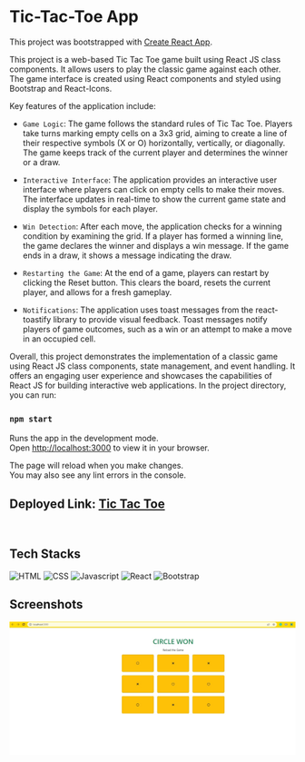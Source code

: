 # Tic-Tac-Toe App

This project was bootstrapped with [Create React App](https://github.com/facebook/create-react-app).

This project is a web-based Tic Tac Toe game built using React JS class components. It allows users to play the classic game against each other. The game interface is created using React components and styled using Bootstrap and React-Icons.

Key features of the application include:

- `Game Logic`: The game follows the standard rules of Tic Tac Toe. Players take turns marking empty cells on a 3x3 grid, aiming to create a line of their respective symbols (X or O) horizontally, vertically, or diagonally. The game keeps track of the current player and determines the winner or a draw.

- `Interactive Interface`: The application provides an interactive user interface where players can click on empty cells to make their moves. The interface updates in real-time to show the current game state and display the symbols for each player.

- `Win Detection`: After each move, the application checks for a winning condition by examining the grid. If a player has formed a winning line, the game declares the winner and displays a win message. If the game ends in a draw, it shows a message indicating the draw.

- `Restarting the Game`: At the end of a game, players can restart by clicking the Reset button. This clears the board, resets the current player, and allows for a fresh gameplay.

- `Notifications`: The application uses toast messages from the react-toastify library to provide visual feedback. Toast messages notify players of game outcomes, such as a win or an attempt to make a move in an occupied cell.

Overall, this project demonstrates the implementation of a classic game using React JS class components, state management, and event handling. It offers an engaging user experience and showcases the capabilities of React JS for building interactive web applications.
In the project directory, you can run:

### `npm start`

Runs the app in the development mode.\
Open [http://localhost:3000](http://localhost:3000) to view it in your browser.

The page will reload when you make changes.\
You may also see any lint errors in the console.

## Deployed Link: [Tic Tac Toe]()


<br>

## Tech Stacks
![HTML](https://img.shields.io/badge/HTML5-E34F26?style=for-the-badge&logo=html5&logoColor=white) 
![CSS](https://img.shields.io/badge/CSS3-1572B6?style=for-the-badge&logo=css3&logoColor=white)
![Javascript](https://img.shields.io/badge/JavaScript-F7DF1E?style=for-the-badge&logo=javascript&logoColor=black)
![React](https://img.shields.io/badge/React-20232A?style=for-the-badge&logo=react&logoColor=61DAFB)
![Bootstrap](https://img.shields.io/badge/bootstrap-%238511FA.svg?style=for-the-badge&logo=bootstrap&logoColor=white)
<br>

## Screenshots


![Page1](./ss.JPG)


<br>

